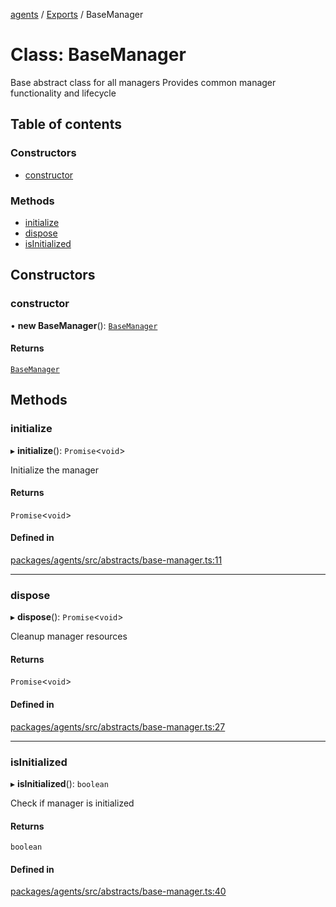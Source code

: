 <!-- 
 ⚠️  AUTO-GENERATED FILE - DO NOT EDIT MANUALLY
 This file is automatically generated by scripts/docs-generator.js
 To make changes, edit the source TypeScript files or update the generator script
-->

[agents](../../) / [Exports](../modules) / BaseManager

# Class: BaseManager

Base abstract class for all managers
Provides common manager functionality and lifecycle

## Table of contents

### Constructors

- [constructor](BaseManager#constructor)

### Methods

- [initialize](BaseManager#initialize)
- [dispose](BaseManager#dispose)
- [isInitialized](BaseManager#isinitialized)

## Constructors

### constructor

• **new BaseManager**(): [`BaseManager`](BaseManager)

#### Returns

[`BaseManager`](BaseManager)

## Methods

### initialize

▸ **initialize**(): `Promise`\<`void`\>

Initialize the manager

#### Returns

`Promise`\<`void`\>

#### Defined in

[packages/agents/src/abstracts/base-manager.ts:11](https://github.com/woojubb/robota/blob/1b62bb02b890c71ae884378577a1521b0f8628be/packages/agents/src/abstracts/base-manager.ts#L11)

___

### dispose

▸ **dispose**(): `Promise`\<`void`\>

Cleanup manager resources

#### Returns

`Promise`\<`void`\>

#### Defined in

[packages/agents/src/abstracts/base-manager.ts:27](https://github.com/woojubb/robota/blob/1b62bb02b890c71ae884378577a1521b0f8628be/packages/agents/src/abstracts/base-manager.ts#L27)

___

### isInitialized

▸ **isInitialized**(): `boolean`

Check if manager is initialized

#### Returns

`boolean`

#### Defined in

[packages/agents/src/abstracts/base-manager.ts:40](https://github.com/woojubb/robota/blob/1b62bb02b890c71ae884378577a1521b0f8628be/packages/agents/src/abstracts/base-manager.ts#L40)
